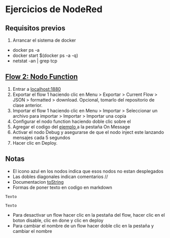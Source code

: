 # Ejercicios de NodeRed

## Requisitos previos

1. Arrancar el sistema de docker
- docker ps -a
- docker start $(docker ps -a -q)
- netstat -an | grep tcp

## [Flow 2: Nodo Function](https://edu.codigoiot.com/mod/lesson/view.php?id=3896&pageid=3821)

1. Entrar a [localhost:1880](http://localhost:1880)
2. Exportar el flow 1 haciendo clic en Menu > Exportar > Current Flow > JSON > formatted > download. Opcional, tomarlo del repositorio de clase anterior.
3. Importar el flow 1 haciendo clic en Menu > Importar > Seleccionar un archivo para importar > Importar > Importar una copia
4. Configurar el nodo function haciendo doble clic sobre el
5. Agregar el codigo del [ejemplo ](https://edu.codigoiot.com/mod/lesson/view.php?id=3896&pageid=3824) a la pestaña On Message
6. Activar el nodo Debug y asegurarse de que el nodo inject este lanzando mensajes cada 5 segundos
7. Hacer clic en Deploy.


## Notas

- El icono azul en los nodos indica que esos nodos no estan desplegados
- Las dobles diagonales indican comentarios //
- Documentacion [toString](https://nodejs.org/api/buffer.html#buftostringencoding-start-end)
- Formas de poner texto en codigo en markdown

~~~
Texto
~~~

```
Texto
```
- Para desactivar un flow hacer clic en la pestaña del flow, hacer clic en el boton disable, clic en done y clic en deploy
- Para cambiar el nombre de un flow hacer doble clic en la pestaña y cambiar el nombre


